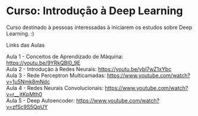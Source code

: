 # Curso: Introdução à Deep Learning

Curso destinado à pessoas interessadas à iniciarem os estudos sobre Deep Learning. :)

Links das Aulas 

Aula 1 - Conceitos de Aprendizado de Máquina: https://youtu.be/9YRkQBl0_9E <br>
Aula 2 - Introdução à Redes Neurais: https://youtu.be/ybl7wZ1xYbc <br>
Aula 3 - Rede Perceptron Multicamadas: https://www.youtube.com/watch?v=1u5Nmk8mNdc <br>
Aula 4 - Redes Neurais Convolucionais: https://www.youtube.com/watch?v=r__jtKpMth0 <br>
Aula 5 - Deep Autoencoder: https://www.youtube.com/watch?v=zfSc9S5QpUY
